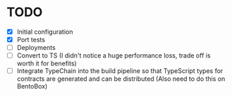 # TODO
 
- [x] Initial configuration
- [x] Port tests
- [ ] Deployments
- [ ] Convert to TS (I didn't notice a huge performance loss, trade off is worth it for benefits)
- [ ] Integrate TypeChain into the build pipeline so that TypeScript types for contracts are generated and can be distributed (Also need to do this on BentoBox)